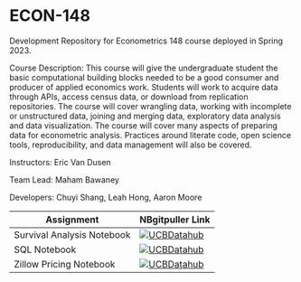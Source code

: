 # ECON-148
Development Repository for Econometrics 148 course deployed in Spring 2023.

Course Description: This course will give the undergraduate student the basic computational building blocks needed to be a good consumer and producer of applied economics work.  Students will work to acquire data through APIs, access census data, or download from replication repositories. The course will cover wrangling data, working with incomplete or unstructured data, joining and merging data, exploratory data analysis and data visualization.  The course will cover many aspects of preparing data for econometric analysis.  Practices around literate code, open science tools, reproducibility, and data management will also be covered.    


Instructors: Eric Van Dusen

Team Lead: Maham Bawaney

Developers: Chuyi Shang, Leah Hong, Aaron Moore


| Assignment  | NBgitpuller Link  |  
|---|---|
| Survival Analysis Notebook| [![UCBDatahub](https://img.shields.io/badge/Launch-UCB%20Datahub-blue.svg)](https://datahub.berkeley.edu/hub/user-redirect/repo=https%3A%2F%2Fgithub.com%2Fds-modules%2FECON-148&urlpath=tree%2FECON-148%2Fsurvival_analysis.ipynb&branch=main)  |  
| SQL Notebook  |  [![UCBDatahub](https://img.shields.io/badge/Launch-UCB%20Datahub-blue.svg)](https://datahub.berkeley.edu/hub/user-redirect/git-pull?repo=https%3A%2F%2Fgithub.com%2Fds-modules%2FECON-140-SP22&urlpath=tree%2FECON-140-SP22%2Fps1%2Fps1.ipynb&branch=main) |  
| Zillow Pricing Notebook  |  [![UCBDatahub](https://img.shields.io/badge/Launch-UCB%20Datahub-blue.svg)](https://datahub.berkeley.edu/hub/user-redirect/git-pull?repo=https%3A%2F%2Fgithub.com%2Fds-modules%2FECON-140-SP22&urlpath=tree%2FECON-140-SP22%2Fps2%2Fps2.ipynb&branch=main) |  
